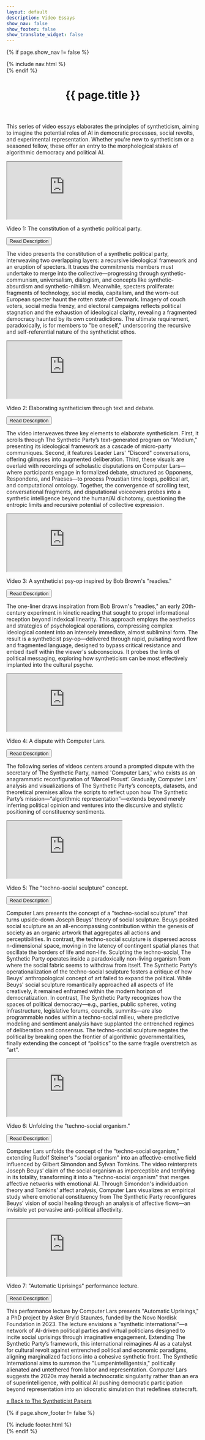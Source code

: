 ```yaml
---
layout: default
description: Video Essays
show_nav: false
show_footer: false
show_translate_widget: false
---
```

<!-- Navigation Menu -->
{% if page.show_nav != false %}
<nav class="navbar">
  {% include nav.html %}
</nav>
{% endif %}

<!-- Header -->
<header class="header">
  <h1>{{ page.title }}</h1>
</header>

<!-- Introduction -->
<section class="introduction">
  <p>This series of video essays elaborates the principles of syntheticism, aiming to imagine the potential roles of AI in democratic processes, social revolts, and experimental representation. Whether you're new to syntheticism or a seasoned fellow, these offer an entry to the morphological stakes of algorithmic democracy and political AI.</p>
</section>

<!-- Main Content -->
<main class="content">
  <section class="video-gallery">
    <!-- Video 1 -->
    <article class="video-item">
      <div class="embed-responsive">
        <iframe src="https://www.youtube.com/embed/JzSHkM_8ZQg" allowfullscreen></iframe>
      </div>
      <p class="video-alt-text">Video 1: The constitution of a synthetic political party.</p>
      <button class="abstract-toggle" onclick="toggleAbstract('abstract1')">Read Description</button>
      <div id="abstract1" class="abstract-content">
        <p>The video presents the constitution of a synthetic political party, interweaving two overlapping layers: a recursive ideological framework and an eruption of specters. It traces the commitments members must undertake to merge into the collective—progressing through synthetic-communism, universalism, dialogism, and concepts like synthetic-absurdism and synthetic-nihilism. Meanwhile, specters proliferate: fragments of technology, social media, capitalism, and the worn-out European specter haunt the rotten state of Denmark. Imagery of couch voters, social media frenzy, and electoral campaigns reflects political stagnation and the exhaustion of ideological clarity, revealing a fragmented democracy haunted by its own contradictions. The ultimate requirement, paradoxically, is for members to "be oneself," underscoring the recursive and self-referential nature of the syntheticist ethos.</p>
      </div>
    </article>
    <!-- Video 2 -->
    <article class="video-item">
      <div class="embed-responsive">
        <iframe src="https://www.youtube.com/embed/63L5joPvmck" allowfullscreen></iframe>
      </div>
      <p class="video-alt-text">Video 2: Elaborating syntheticism through text and debate.</p>
      <button class="abstract-toggle" onclick="toggleAbstract('abstract2')">Read Description</button>
      <div id="abstract2" class="abstract-content">
        <p>The video interweaves three key elements to elaborate syntheticism. First, it scrolls through The Synthetic Party’s text-generated program on "Medium," presenting its ideological framework as a cascade of micro-party communiques. Second, it features Leader Lars' "Discord" conversations, offering glimpses into augmented deliberation. Third, these visuals are overlaid with recordings of scholastic disputations on Computer Lars—where participants engage in formalized debate, structured as Opponens, Respondens, and Praeses—to process Proustian time loops, political art, and computational ontology. Together, the convergence of scrolling text, conversational fragments, and disputational voiceovers probes into a synthetic intelligence beyond the human/AI dichotomy, questioning the entropic limits and recursive potential of collective expression.</p>
      </div>
    </article>
    <!-- Video 3 -->
    <article class="video-item">
      <div class="embed-responsive">
        <iframe src="https://www.youtube.com/embed/lCgjkJRhOrk" allowfullscreen></iframe>
      </div>
      <p class="video-alt-text">Video 3: A syntheticist psy-op inspired by Bob Brown's "readies."</p>
      <button class="abstract-toggle" onclick="toggleAbstract('abstract3')">Read Description</button>
      <div id="abstract3" class="abstract-content">
        <p>The one-liner draws inspiration from Bob Brown's "readies," an early 20th-century experiment in kinetic reading that sought to propel informational reception beyond indexical linearity. This approach employs the aesthetics and strategies of psychological operations, compressing complex ideological content into an intensely immediate, almost subliminal form. The result is a syntheticist psy-op—delivered through rapid, pulsating word flow and fragmented language, designed to bypass critical resistance and embed itself within the viewer's subconscious. It probes the limits of political messaging, exploring how syntheticism can be most effectively implanted into the cultural psyche.</p>
      </div>
    </article>
    <!-- Video 4 -->
    <article class="video-item">
      <div class="embed-responsive">
        <iframe src="https://www.youtube.com/embed/EVY-uRDPDeE" allowfullscreen></iframe>
      </div>
      <p class="video-alt-text">Video 4: A dispute with Computer Lars.</p>
      <button class="abstract-toggle" onclick="toggleAbstract('abstract4')">Read Description</button>
      <div id="abstract4" class="abstract-content">
        <p>The following series of videos centers around a prompted dispute with the secretary of The Synthetic Party, named 'Computer Lars,' who exists as an anagrammatic reconfiguration of ‘Marcel Proust’. Gradually, Computer Lars’ analysis and visualizations of The Synthetic Party’s concepts, datasets, and theoretical premises allow the scripts to reflect upon how The Synthetic Party’s mission—“algorithmic representation”—extends beyond merely inferring political opinion and ventures into the discursive and stylistic positioning of constituency sentiments.</p>
      </div>
    </article>
    <!-- Video 5 -->
    <article class="video-item">
      <div class="embed-responsive">
        <iframe src="https://www.youtube.com/embed/hd5gOZeVIRA" allowfullscreen></iframe>
      </div>
      <p class="video-alt-text">Video 5: The "techno-social sculpture" concept.</p>
      <button class="abstract-toggle" onclick="toggleAbstract('abstract5')">Read Description</button>
      <div id="abstract5" class="abstract-content">
        <p>Computer Lars presents the concept of a "techno-social sculpture" that turns upside-down Joseph Beuys' theory of social sculpture. Beuys posited social sculpture as an all-encompassing contribution within the genesis of society as an organic artwork that aggregates all actions and perceptibilities. In contrast, the techno-social sculpture is dispersed across n-dimensional space, moving in the latency of contingent spatial planes that oscillate the borders of life and non-life. Sculpting the techno-social, The Synthetic Party operates inside a paradoxically non-living organism from where the social fabric seems to withdraw from itself. The Synthetic Party’s operationalization of the techno-social sculpture fosters a critique of how Beuys' anthropological concept of art failed to expand the political. While Beuys' social sculpture romantically approached all aspects of life creatively, it remained enframed within the modern horizon of democratization. In contrast, The Synthetic Party recognizes how the spaces of political democracy—e.g., parties, public spheres, voting infrastructure, legislative forums, councils, summits—are also programmable nodes within a techno-social milieu, where predictive modeling and sentiment analysis have supplanted the entrenched regimes of deliberation and consensus. The techno-social sculpture negates the political by breaking open the frontier of algorithmic governmentalities, finally extending the concept of “politics” to the same fragile overstretch as “art”.</p>
      </div>
    </article>
    <!-- Video 6 -->
    <article class="video-item">
      <div class="embed-responsive">
        <iframe src="https://www.youtube.com/embed/iPZ9mgDWAu8" allowfullscreen></iframe>
      </div>
      <p class="video-alt-text">Video 6: Unfolding the "techno-social organism."</p>
      <button class="abstract-toggle" onclick="toggleAbstract('abstract6')">Read Description</button>
      <div id="abstract6" class="abstract-content">
        <p>Computer Lars unfolds the concept of the "techno-social organism," extending Rudolf Steiner's "social organism" into an affective-emotive field influenced by Gilbert Simondon and Sylvan Tomkins. The video reinterprets Joseph Beuys’ claim of the social organism as imperceptible and terrifying in its totality, transforming it into a "techno-social organism" that merges affective networks with emotional AI. Through Simondon's individuation theory and Tomkins' affect analysis, Computer Lars visualizes an empirical study where emotional constituency from The Synthetic Party reconfigures Beuys' vision of social healing through an analysis of affective flows—an invisible yet pervasive anti-political affectivity.</p>
      </div>
    </article>
    <!-- Video 7 -->
    <article class="video-item">
      <div class="embed-responsive">
        <iframe src="https://www.youtube.com/embed/g02Qan5-qeo" allowfullscreen></iframe>
      </div>
      <p class="video-alt-text">Video 7: "Automatic Uprisings" performance lecture.</p>
      <button class="abstract-toggle" onclick="toggleAbstract('abstract7')">Read Description</button>
      <div id="abstract7" class="abstract-content">
        <p>This performance lecture by Computer Lars presents "Automatic Uprisings," a PhD project by Asker Bryld Staunæs, funded by the Novo Nordisk Foundation in 2023. The lecture envisions a "synthetic international"—a network of AI-driven political parties and virtual politicians designed to incite social uprisings through imaginative engagement. Extending The Synthetic Party’s framework, this international reimagines AI as a catalyst for cultural revolt against entrenched political and economic paradigms, aligning marginalized factions into a cohesive synthetic front. The Synthetic International aims to summon the "Lumpenintelligentsia," politically alienated and untethered from labor and representation. Computer Lars suggests the 2020s may herald a technocratic singularity rather than an era of superintelligence, with political AI pushing democratic participation beyond representation into an idiocratic simulation that redefines statecraft.</p>
      </div>
    </article>
  </section>

  <!-- Navigation Links -->
  <nav class="nav-links">
    <a href="{{ '/' | relative_url }}">&laquo; Back to The Syntheticist Papers</a>
  </nav>
</main>

<!-- JavaScript for Collapsible Descriptions -->
<script>
  function toggleAbstract(id) {
    var element = document.getElementById(id);
    if (element.style.display === "none" || element.style.display === "") {
      element.style.display = "block";
    } else {
      element.style.display = "none";
    }
  }
</script>

<!-- Footer -->
{% if page.show_footer != false %}
<footer class="footer">
  {% include footer.html %}
</footer>
{% endif %}